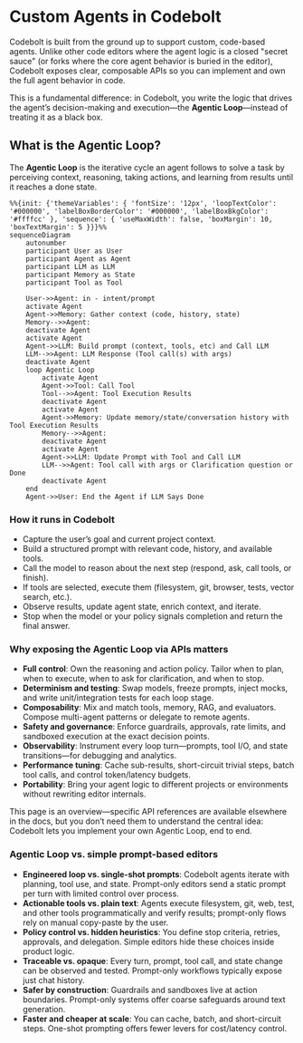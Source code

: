 # Custom Agents in Codebolt

Codebolt is built from the ground up to support custom, code-based agents. Unlike other code editors where the agent logic is a closed "secret sauce" (or forks where the core agent behavior is buried in the editor), Codebolt exposes clear, composable APIs so you can implement and own the full agent behavior in code.

This is a fundamental difference: in Codebolt, you write the logic that drives the agent’s decision-making and execution—the **Agentic Loop**—instead of treating it as a black box.

## What is the Agentic Loop?

The **Agentic Loop** is the iterative cycle an agent follows to solve a task by perceiving context, reasoning, taking actions, and learning from results until it reaches a done state.

```mermaid
%%{init: {'themeVariables': { 'fontSize': '12px', 'loopTextColor': '#000000', 'labelBoxBorderColor': '#000000', 'labelBoxBkgColor': '#ffffcc' }, 'sequence': { 'useMaxWidth': false, 'boxMargin': 10, 'boxTextMargin': 5 }}}%%
sequenceDiagram
    autonumber
    participant User as User
    participant Agent as Agent
    participant LLM as LLM
    participant Memory as State
    participant Tool as Tool

    User->>Agent: in - intent/prompt
    activate Agent
    Agent->>Memory: Gather context (code, history, state)
    Memory-->>Agent: 
    deactivate Agent
    activate Agent
    Agent->>LLM: Build prompt (context, tools, etc) and Call LLM 
    LLM-->>Agent: LLM Response (Tool call(s) with args)
    deactivate Agent
    loop Agentic Loop
        activate Agent
        Agent->>Tool: Call Tool
        Tool-->>Agent: Tool Execution Results
        deactivate Agent
        activate Agent
        Agent->>Memory: Update memory/state/conversation history with Tool Execution Results
        Memory-->>Agent: 
        deactivate Agent
        activate Agent
        Agent->>LLM: Update Prompt with Tool and Call LLM
        LLM-->>Agent: Tool call with args or Clarification question or Done
        deactivate Agent
    end
    Agent->>User: End the Agent if LLM Says Done
```

### How it runs in Codebolt

- Capture the user’s goal and current project context.
- Build a structured prompt with relevant code, history, and available tools.
- Call the model to reason about the next step (respond, ask, call tools, or finish).
- If tools are selected, execute them (filesystem, git, browser, tests, vector search, etc.).
- Observe results, update agent state, enrich context, and iterate.
- Stop when the model or your policy signals completion and return the final answer.

### Why exposing the Agentic Loop via APIs matters
- **Full control**: Own the reasoning and action policy. Tailor when to plan, when to execute, when to ask for clarification, and when to stop.
- **Determinism and testing**: Swap models, freeze prompts, inject mocks, and write unit/integration tests for each loop stage.
- **Composability**: Mix and match tools, memory, RAG, and evaluators. Compose multi-agent patterns or delegate to remote agents.
- **Safety and governance**: Enforce guardrails, approvals, rate limits, and sandboxed execution at the exact decision points.
- **Observability**: Instrument every loop turn—prompts, tool I/O, and state transitions—for debugging and analytics.
- **Performance tuning**: Cache sub-results, short-circuit trivial steps, batch tool calls, and control token/latency budgets.
- **Portability**: Bring your agent logic to different projects or environments without rewriting editor internals.

This page is an overview—specific API references are available elsewhere in the docs, but you don’t need them to understand the central idea: Codebolt lets you implement your own Agentic Loop, end to end.

### Agentic Loop vs. simple prompt-based editors
- **Engineered loop vs. single-shot prompts**: Codebolt agents iterate with planning, tool use, and state. Prompt-only editors send a static prompt per turn with limited control over process.
- **Actionable tools vs. plain text**: Agents execute filesystem, git, web, test, and other tools programmatically and verify results; prompt-only flows rely on manual copy-paste by the user.
- **Policy control vs. hidden heuristics**: You define stop criteria, retries, approvals, and delegation. Simple editors hide these choices inside product logic.
- **Traceable vs. opaque**: Every turn, prompt, tool call, and state change can be observed and tested. Prompt-only workflows typically expose just chat history.
- **Safer by construction**: Guardrails and sandboxes live at action boundaries. Prompt-only systems offer coarse safeguards around text generation.
- **Faster and cheaper at scale**: You can cache, batch, and short-circuit steps. One-shot prompting offers fewer levers for cost/latency control.
